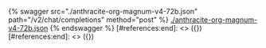 [#references:start]: <> ({ "template": "openapi" })
[#references:start]: <> ({ "template": "openapi" })
{% swagger src="./anthracite-org-magnum-v4-72b.json" path="/v2/chat/completions" method="post" %}
[./anthracite-org-magnum-v4-72b.json](./anthracite-org-magnum-v4-72b.json)
{% endswagger %}
[#references:end]: <> ({})
[#references:end]: <> ({})